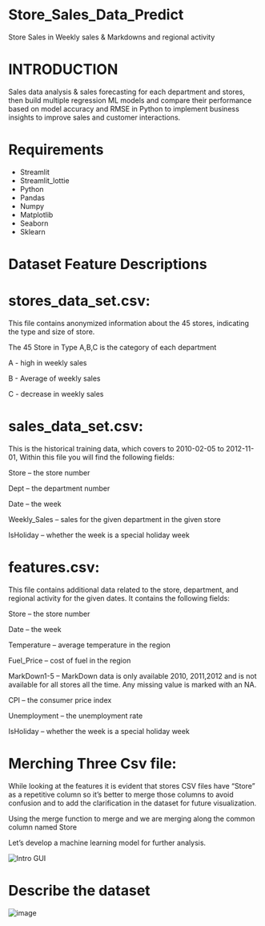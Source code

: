 # Store_Sales_Data_Predict
Store Sales in Weekly sales &amp; Markdowns and regional activity
# INTRODUCTION
Sales data analysis & sales forecasting for each department and stores, then build multiple regression ML models and compare their performance based on model accuracy and RMSE in Python to implement business insights to improve sales and customer interactions.
# Requirements 
- Streamlit
- Streamlit_lottie
- Python
- Pandas
- Numpy
- Matplotlib
- Seaborn
- Sklearn
# Dataset Feature Descriptions
# stores_data_set.csv:
This file contains anonymized information about the 45 stores, indicating the type and size of store.

The 45 Store in Type A,B,C is the category of each department

A - high in weekly sales

B - Average of weekly sales

C - decrease in weekly sales

# sales_data_set.csv:
This is the historical training data, which covers to 2010-02-05 to 2012-11- 01, Within this file you will find the following fields:

Store – the store number

Dept – the department number

Date – the week

Weekly_Sales – sales for the given department in the given store

IsHoliday – whether the week is a special holiday week
# features.csv:
This file contains additional data related to the store, department, and regional activity for the given dates. It contains the following fields:

Store – the store number

Date – the week

Temperature – average temperature in the region

Fuel_Price – cost of fuel in the region

MarkDown1-5 – MarkDown data is only available 2010, 2011,2012 and is not available for all stores all the time. Any missing value is marked with an NA.

CPI – the consumer price index

Unemployment – the unemployment rate

IsHoliday – whether the week is a special holiday week

# Merching Three Csv file:

While looking at the features it is evident that stores CSV files have “Store” as a repetitive column so it’s better to merge those columns to avoid confusion and to add the clarification in the dataset for future visualization.

Using the merge function to merge and we are merging along the common column named Store

Let’s develop a machine learning model for further analysis.

![Intro GUI]()
# Describe the dataset
![image](https://github.com/ThanlakshmiM/Store_Sales_Data_Predict/assets/111423676/19413301-e0b4-4db0-83f6-ee14cc4e2e67)

